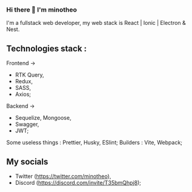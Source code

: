 ### Hi there 👋 I'm minotheo

I'm a fullstack web developer, my web stack is React | Ionic | Electron & Nest.

## Technologies stack :

Frontend ->
- RTK Query,
- Redux,
- SASS,
- Axios;
  
Backend ->
- Sequelize, Mongoose,
- Swagger,
- JWT;

Some useless things : Prettier, Husky, ESlint;
Builders : Vite, Webpack;

## My socials 

- Twitter (https://twitter.com/minotheo),
- Discord (https://discord.com/invite/T35bmQhpj8);

<!--
**minotheo/minotheo** is a ✨ _special_ ✨ repository because its `README.md` (this file) appears on your GitHub profile.

Here are some ideas to get you started:

- 🔭 I’m currently working on ...
- 🌱 I’m currently learning ...
- 👯 I’m looking to collaborate on ...
- 🤔 I’m looking for help with ...
- 💬 Ask me about ...
- 📫 How to reach me: ...
- 😄 Pronouns: ...
- ⚡ Fun fact: ...
-->
